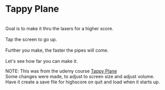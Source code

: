 <h1>Tappy Plane</h1>

<div>
<span style="white-space: pre-line">
  Goal is to make it thru the lasers for a higher score.  <br/>
  Tap the screen to go up.  <br/>
  Further you make, the faster the pipes will come.  <br/>
  Let's see how far you can make it.
</span>

  NOTE: This was from the udemy course <a href="https://www.udemy.com/course/jumpstart-to-2d-game-development-godot-4-for-beginners">Tappy Plane</a> <br/>
  Some changes were made, to adjust to screen size and adjust volume. <br/> Have it create a save file for highscore on quit and load when it starts up.
</div>
